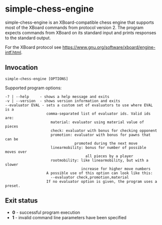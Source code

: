 # simple-chess-engine

simple-chess-engine is an XBoard-compatible chess engine that supports most of
the XBoard commands from protocol version 2. The program expects commands from
XBoard on its standard input and prints responses to the standard output.

For the XBoard protocol see
  <https://www.gnu.org/software/xboard/engine-intf.html>.

## Invocation

    simple-chess-engine [OPTIONS]

Supported program options:

    -? | --help     - shows a help message and exits
    -v | --version  - shows version information and exits
    --evaluator EVAL - sets a custom set of evaluators to use where EVAL is a
                       comma-separated list of evaluator ids. Valid ids are:
                         material: evaluator using material value of pieces
                         check: evaluator with bonus for checking opponent
                         promotion: evaluator with bonus for pawns that can be
                                    promoted during the next move
                         linearmobility: bonus for number of possible moves over
                                         all pieces by a player
                         rootmobility: like linearmobility, but with a slower
                                       increase for higher move numbers
                       A possible use of this option can look like this:
                         --evaluator check,promotion,material
                       If no evaluator option is given, the program uses a preset.

## Exit status

* **0** - successful program execution
* **1** - invalid command line parameters have been specified
